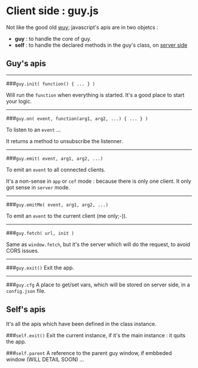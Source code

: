 # Client side : guy.js

Not like the good old [wuy](https://github.com/manatlan/wuy); javascript's apis are in two objetcs :

- **guy** : to handle the core of guy.
- **self** : to handle the declared methods in the guy's class, on [server side](server.md)

## Guy's apis

----
###`guy.init( function() { ... } )`

Will run the `function` when everything is started. It's a good place to start your logic.

----
###`guy.on( event, function(arg1, arg2, ...) { ... } )`

To listen to an `event` ...

It returns a method to unsubscribe the listenner.

----
###`guy.emit( event, arg1, arg2, ...)`

To emit an `event` to all connected clients. 

It's a non-sense in `app` or `cef` mode : because there is only one client. It only got sense in `server` mode.

----
###`guy.emitMe( event, arg1, arg2, ...)`

To emit an `event` to the current client (me only;-)). 

----
###`guy.fetch( url, init )`

Same as `window.fetch`, but it's the server which will do the request, to avoid CORS issues.

----
###`guy.exit()`
Exit the app.

----
###`guy.cfg`
A place to get/set vars, which will be stored on server side, in a `config.json` file.


## Self's apis

It's all the apis which have been defined in the class instance.

###`self.exit()`
Exit the current instance, if it's the main instance : it quits the app.

###`self.parent`
A reference to the parent guy window, if embbeded window (WILL DETAIL SOON)
...